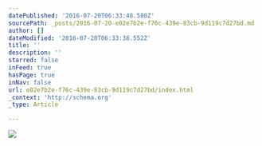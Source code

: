 ```yaml
---
datePublished: '2016-07-20T06:33:48.580Z'
sourcePath: _posts/2016-07-20-e02e7b2e-f76c-439e-83cb-9d119c7d27bd.md
author: []
dateModified: '2016-07-20T06:33:38.552Z'
title: ''
description: ''
starred: false
inFeed: true
hasPage: true
inNav: false
url: e02e7b2e-f76c-439e-83cb-9d119c7d27bd/index.html
_context: 'http://schema.org'
_type: Article

---
```

![](https://imgflo.herokuapp.com/graph/vahj1ThiexotieMo/b0161c85a427ae6146baca0471b0ddf4/croprotate.png?cropheight=2549&cropwidth=3090&degrees=0&input=https%3A%2F%2Fthe-grid-user-content.s3-us-west-2.amazonaws.com%2F8e29c616-3a2e-4dc6-bc1c-5dbcd8ac56bf.png&x=103&y=0)